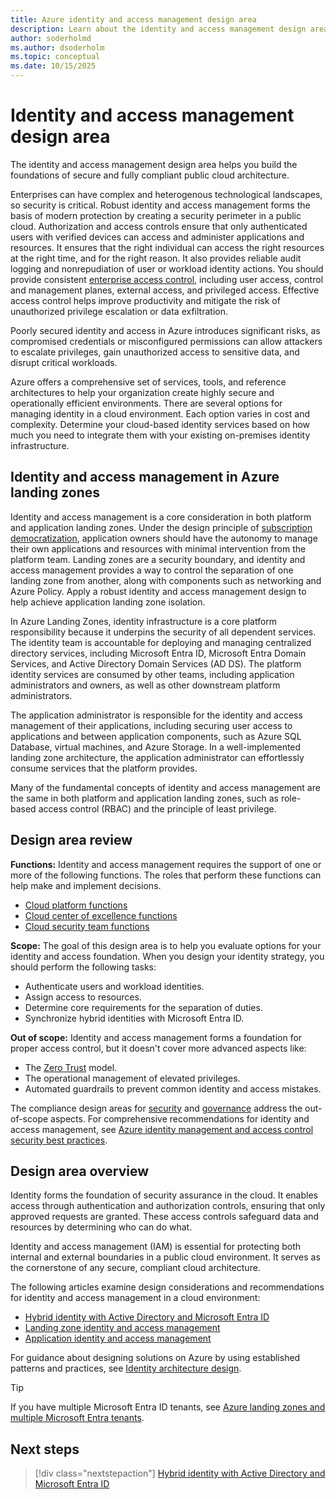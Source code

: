 ```yaml
---
title: Azure identity and access management design area
description: Learn about the identity and access management design area, which provides best practices to establish the foundation of your public cloud architecture.
author: soderholmd
ms.author: dsoderholm
ms.topic: conceptual
ms.date: 10/15/2025
---
```


# Identity and access management design area

The identity and access management design area helps you build the foundations of secure and fully compliant public cloud architecture.

Enterprises can have complex and heterogenous technological landscapes, so security is critical. Robust identity and access management forms the basis of modern protection by creating a security perimeter in a public cloud. Authorization and access controls ensure that only authenticated users with verified devices can access and administer applications and resources. It ensures that the right individual can access the right resources at the right time, and for the right reason. It also provides reliable audit logging and nonrepudiation of user or workload identity actions. You should provide consistent [enterprise access control](/security/privileged-access-workstations/privileged-access-access-model), including user access, control and management planes, external access, and privileged access. Effective access control helps improve productivity and mitigate the risk of unauthorized privilege escalation or data exfiltration.

Poorly secured identity and access in Azure introduces significant risks, as compromised credentials or misconfigured permissions can allow attackers to escalate privileges, gain unauthorized access to sensitive data, and disrupt critical workloads.

Azure offers a comprehensive set of services, tools, and reference architectures to help your organization create highly secure and operationally efficient environments. There are several options for managing identity in a cloud environment. Each option varies in cost and complexity. Determine your cloud-based identity services based on how much you need to integrate them with your existing on-premises identity infrastructure.

## Identity and access management in Azure landing zones

Identity and access management is a core consideration in both platform and application landing zones. Under the design principle of [subscription democratization](../design-principles.md#subscription-democratization), application owners should have the autonomy to manage their own applications and resources with minimal intervention from the platform team. Landing zones are a security boundary, and identity and access management provides a way to control the separation of one landing zone from another, along with components such as networking and Azure Policy. Apply a robust identity and access management design to help achieve application landing zone isolation.

In Azure Landing Zones, identity infrastructure is a core platform responsibility because it underpins the security of all dependent services. The identity team is accountable for deploying and managing centralized directory services, including Microsoft Entra ID, Microsoft Entra Domain Services, and Active Directory Domain Services (AD DS). The platform identity services are consumed by other teams, including application administrators and owners, as well as other downstream platform administrators. 

The application administrator is responsible for the identity and access management of their applications, including securing user access to applications and between application components, such as Azure SQL Database, virtual machines, and Azure Storage. In a well-implemented landing zone architecture, the application administrator can effortlessly consume services that the platform provides.

Many of the fundamental concepts of identity and access management are the same in both platform and application landing zones, such as role-based access control (RBAC) and the principle of least privilege. 

## Design area review

**Functions:** Identity and access management requires the support of one or more of the following functions. The roles that perform these functions can help make and implement decisions.

- [Cloud platform functions](../../../organize/cloud-platform.md)
- [Cloud center of excellence functions](../../../organize/cloud-center-of-excellence.md)
- [Cloud security team functions](../../../secure/teams-roles.md)

**Scope:** The goal of this design area is to help you evaluate options for your identity and access foundation. When you design your identity strategy, you should perform the following tasks:

- Authenticate users and workload identities.
- Assign access to resources.
- Determine core requirements for the separation of duties.
- Synchronize hybrid identities with Microsoft Entra ID.

**Out of scope:** Identity and access management forms a foundation for proper access control, but it doesn't cover more advanced aspects like:

- The [Zero Trust](/azure/security/fundamentals/zero-trust) model.
- The operational management of elevated privileges.
- Automated guardrails to prevent common identity and access mistakes.

The compliance design areas for [security](./security.md) and [governance](./governance.md) address the out-of-scope aspects. For comprehensive recommendations for identity and access management, see [Azure identity management and access control security best practices](/azure/security/fundamentals/identity-management-best-practices).

## Design area overview

Identity forms the foundation of security assurance in the cloud. It enables access through authentication and authorization controls, ensuring that only approved requests are granted. These access controls safeguard data and resources by determining who can do what.

Identity and access management (IAM) is essential for protecting both internal and external boundaries in a public cloud environment. It serves as the cornerstone of any secure, compliant cloud architecture.

The following articles examine design considerations and recommendations for identity and access management in a cloud environment:

- [Hybrid identity with Active Directory and Microsoft Entra ID](identity-access-active-directory-hybrid-identity.md)
- [Landing zone identity and access management](identity-access-landing-zones.md)
- [Application identity and access management](identity-access-application-access.md)

For guidance about designing solutions on Azure by using established patterns and practices, see [Identity architecture design](/azure/architecture/identity/identity-start-here).

> [!TIP]
> If you have multiple Microsoft Entra ID tenants, see [Azure landing zones and multiple Microsoft Entra tenants](multi-tenant/overview.md).

## Next steps
>
> [!div class="nextstepaction"]
> [Hybrid identity with Active Directory and Microsoft Entra ID](identity-access-active-directory-hybrid-identity.md)
